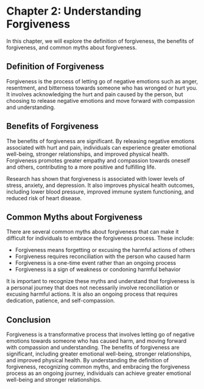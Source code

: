 Chapter 2: Understanding Forgiveness
====================================

In this chapter, we will explore the definition of forgiveness, the benefits of forgiveness, and common myths about forgiveness.

Definition of Forgiveness
-------------------------

Forgiveness is the process of letting go of negative emotions such as anger, resentment, and bitterness towards someone who has wronged or hurt you. It involves acknowledging the hurt and pain caused by the person, but choosing to release negative emotions and move forward with compassion and understanding.

Benefits of Forgiveness
-----------------------

The benefits of forgiveness are significant. By releasing negative emotions associated with hurt and pain, individuals can experience greater emotional well-being, stronger relationships, and improved physical health. Forgiveness promotes greater empathy and compassion towards oneself and others, contributing to a more positive and fulfilling life.

Research has shown that forgiveness is associated with lower levels of stress, anxiety, and depression. It also improves physical health outcomes, including lower blood pressure, improved immune system functioning, and reduced risk of heart disease.

Common Myths about Forgiveness
------------------------------

There are several common myths about forgiveness that can make it difficult for individuals to embrace the forgiveness process. These include:

* Forgiveness means forgetting or excusing the harmful actions of others
* Forgiveness requires reconciliation with the person who caused harm
* Forgiveness is a one-time event rather than an ongoing process
* Forgiveness is a sign of weakness or condoning harmful behavior

It is important to recognize these myths and understand that forgiveness is a personal journey that does not necessarily involve reconciliation or excusing harmful actions. It is also an ongoing process that requires dedication, patience, and self-compassion.

Conclusion
----------

Forgiveness is a transformative process that involves letting go of negative emotions towards someone who has caused harm, and moving forward with compassion and understanding. The benefits of forgiveness are significant, including greater emotional well-being, stronger relationships, and improved physical health. By understanding the definition of forgiveness, recognizing common myths, and embracing the forgiveness process as an ongoing journey, individuals can achieve greater emotional well-being and stronger relationships.
